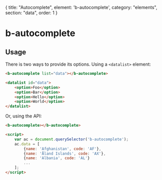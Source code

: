 {
  title: "Autocomplete",
  element: 'b-autocomplete',
  category: "elements",
  section: "data",
  order: 1
}

# b-autocomplete

## Usage

There is two ways to provide its options. Using a `<datalist>` element:

```html
<b-autocomplete list="data"></b-autocomplete>

<datalist id="data">
    <option>Foo</option>
    <option>Bar</option>
    <option>Hello</option>
    <option>World</option>
</datalist>
```
Or, using the API:

```html
<b-autocomplete></b-autocomplete>

<script>
    var ac = document.querySelector('b-autocomplete');
    ac.data = [
        {name: 'Afghanistan', code: 'AF'},
        {name: 'Åland Islands', code: 'AX'},
        {name: 'Albania', code: 'AL'}
        ...
    ];
</script>
```
